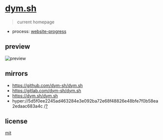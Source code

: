 # [dym.sh](https://dym.sh)

> current homepage

- process: [website-progress](../website-progress)


## preview
![preview](preview.png)


## mirrors
- https://github.com/dym-sh/dym.sh
- https://gitlab.com/dym-sh/dym.sh
- https://dym.sh/dym.sh
- hyper://5d5f0ee2245ad463284e3e092ba72e68f48826e48bfe7f0b58ea2edaac683a4c /[?](https://beakerbrowser.com)


## license
[mit](license)
